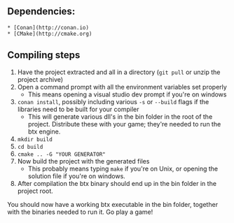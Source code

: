## Dependencies:
	* [Conan](http://conan.io)
	* [CMake](http://cmake.org)

## Compiling steps
1. Have the project extracted and all in a directory (`git pull` or unzip the project archive)
2. Open a command prompt with all the environment variables set properly
	* This means opening a visual studio dev prompt if you're on windows
3. `conan install`, possibly including various `-s` or `--build` flags if the libraries need to be built for your compiler
	* This will generate various dll's in the bin folder in the root of the project. Distribute these with your game; they're needed to run the btx engine.
4. `mkdir build`
5. `cd build`
6. `cmake .. -G "YOUR GENERATOR"`
7. Now build the project with the generated files
	* This probably means typing `make` if you're on Unix, or opening the solution file if you're on windows.
8. After compilation the btx binary should end up in the bin folder in the project root.

You should now have a working btx executable in the bin folder, together with the binaries needed to run it. Go play a game!
